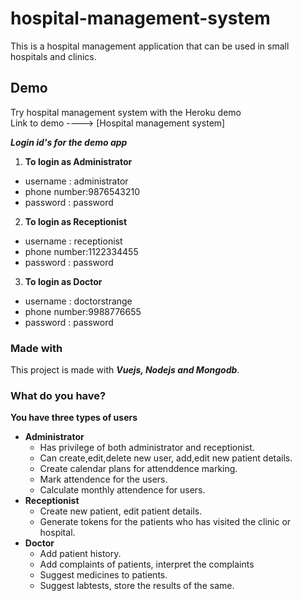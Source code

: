 # hospital-management-system
This is a hospital management application that can be used in small hospitals and clinics.

## Demo
Try hospital management system with the Heroku demo<br>
Link to demo ----> [Hospital management system]<br>

***Login id's for the demo app***
1. **To login as Administrator**
  - username : administrator
  - phone number:9876543210
  - password : password
2. **To login as Receptionist**
  - username : receptionist
  - phone number:1122334455
  - password : password
3. **To login as Doctor**
  - username : doctorstrange
  - phone number:9988776655
  - password : password
  
### Made with
This project is made with ***Vuejs, Nodejs and Mongodb***.

### What do you have?
**You have three types of users**
- **Administrator**
  - Has privilege of both administrator and receptionist.
  - Can create,edit,delete new user, add,edit new patient details.
  - Create calendar plans for attenddence marking.
  - Mark attendence for the users.
  - Calculate monthly attendence for users.
- **Receptionist**
  - Create new patient, edit patient details.
  - Generate tokens for the patients who has visited the clinic or hospital.
- **Doctor**
  - Add patient history.
  - Add complaints of patients, interpret the complaints
  - Suggest medicines to patients.
  - Suggest labtests, store the results of the same.
 